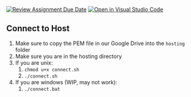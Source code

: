 [![Review Assignment Due Date](https://classroom.github.com/assets/deadline-readme-button-24ddc0f5d75046c5622901739e7c5dd533143b0c8e959d652212380cedb1ea36.svg)](https://classroom.github.com/a/apcvbojB)
[![Open in Visual Studio Code](https://classroom.github.com/assets/open-in-vscode-718a45dd9cf7e7f842a935f5ebbe5719a5e09af4491e668f4dbf3b35d5cca122.svg)](https://classroom.github.com/online_ide?assignment_repo_id=12489224&assignment_repo_type=AssignmentRepo)


## Connect to Host
1. Make sure to copy the PEM file in our Google Drive into the `hosting` folder
2. Make sure you are in the hosting directory
3. If you are unix:
   1. `chmod u+x connect.sh`
   2. `./connect.sh`
4. If you are windows (WIP, may not work):
   1. `./connect.bat`
